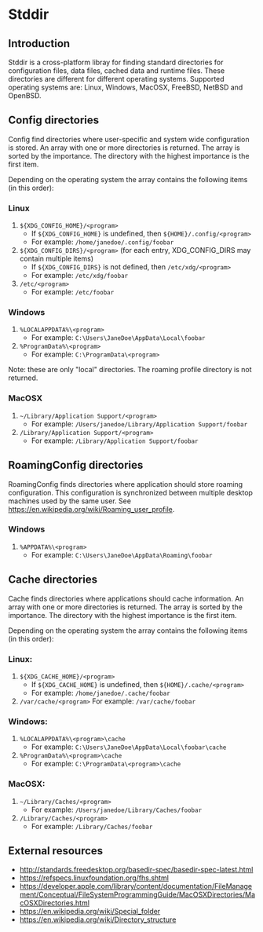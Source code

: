 # Stddir


## Introduction
Stddir is a cross-platform libray for finding standard directories for configuration files, data
files, cached data and runtime files. These directories are different for different operating
systems. Supported operating systems are: Linux, Windows, MacOSX, FreeBSD, NetBSD and OpenBSD.


## Config directories
Config find directories where user-specific and system wide configuration is stored. An array
with one or more directories is returned. The array is sorted by the importance. The directory
with the highest importance is the first item.

Depending on the operating system the array contains the following items (in this order):

### Linux
1. `${XDG_CONFIG_HOME}/<program>`
   * If `${XDG_CONFIG_HOME}` is undefined, then `${HOME}/.config/<program>`
   * For example: `/home/janedoe/.config/foobar`
2. `${XDG_CONFIG_DIRS}/<program>` (for each entry, XDG_CONFIG_DIRS may contain multiple items)
   * If `${XDG_CONFIG_DIRS}` is not defined, then `/etc/xdg/<program>`
   * For example: `/etc/xdg/foobar`
3. `/etc/<program>`
   * For example: `/etc/foobar`

### Windows
1. `%LOCALAPPDATA%\<program>`
   * For example: `C:\Users\JaneDoe\AppData\Local\foobar`
2. `%ProgramData%\<program>`
   * For example: `C:\ProgramData\<program>`

Note: these are only "local" directories. The roaming profile directory is not returned.

### MacOSX
1. `~/Library/Application Support/<program>`
   * For example: `/Users/janedoe/Library/Application Support/foobar`
2. `/Library/Application Support/<program>`
   * For example: `/Library/Application Support/foobar`


## RoamingConfig directories
RoamingConfig finds directories where application should store roaming configuration. This
configuration is synchronized between multiple desktop machines used by the same user.
See https://en.wikipedia.org/wiki/Roaming_user_profile.

### Windows
1. `%APPDATA%\<program>`
   * For example: `C:\Users\JaneDoe\AppData\Roaming\foobar`


## Cache directories
Cache finds directories where applications should cache information. An array with one
or more directories is returned. The array is sorted by the importance. The directory with the
highest importance is the first item.

Depending on the operating system the array contains the following items (in this order):

### Linux:
1. `${XDG_CACHE_HOME}/<program>`
   * If `${XDG_CACHE_HOME}` is undefined, then `${HOME}/.cache/<program>`
   * For example: `/home/janedoe/.cache/foobar`
2. `/var/cache/<program>`
   For example: `/var/cache/foobar`

### Windows:
1. `%LOCALAPPDATA%\<program>\cache`
   * For example: `C:\Users\JaneDoe\AppData\Local\foobar\cache`
2. `%ProgramData%\<program>\cache`
   * For example: `C:\ProgramData\<program>\cache`

### MacOSX:
1. `~/Library/Caches/<program>`
   * For example: `/Users/janedoe/Library/Caches/foobar`
2. `/Library/Caches/<program>`
   * For example: `/Library/Caches/foobar`


## External resources
* http://standards.freedesktop.org/basedir-spec/basedir-spec-latest.html
* https://refspecs.linuxfoundation.org/fhs.shtml
* https://developer.apple.com/library/content/documentation/FileManagement/Conceptual/FileSystemProgrammingGuide/MacOSXDirectories/MacOSXDirectories.html
* https://en.wikipedia.org/wiki/Special_folder
* https://en.wikipedia.org/wiki/Directory_structure
